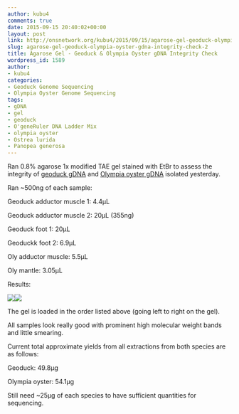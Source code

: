 ```yaml
---
author: kubu4
comments: true
date: 2015-09-15 20:40:02+00:00
layout: post
link: http://onsnetwork.org/kubu4/2015/09/15/agarose-gel-geoduck-olympia-oyster-gdna-integrity-check-2/
slug: agarose-gel-geoduck-olympia-oyster-gdna-integrity-check-2
title: Agarose Gel - Geoduck & Olympia Oyster gDNA Integrity Check
wordpress_id: 1589
author:
- kubu4
categories:
- Geoduck Genome Sequencing
- Olympia Oyster Genome Sequencing
tags:
- gDNA
- gel
- geoduck
- O'geneRuler DNA Ladder Mix
- olympia oyster
- Ostrea lurida
- Panopea generosa
---
```


Ran 0.8% agarose 1x modified TAE gel stained with EtBr to assess the integrity of [geoduck gDNA](http://onsnetwork.org/kubu4/2015/09/14/genomic-dna-isolation-geoduck-adductor-muscle-foot-2/) and [Olympia oyster gDNA](http://onsnetwork.org/kubu4/2015/09/14/genomic-dna-isolation-olympia-oyster-adductor-musle-mantle-2/) isolated yesterday.

Ran ~500ng of each sample:

Geoduck adductor muscle 1: 4.4μL

Geoduck adductor muscle 2: 20μL (355ng)

Geoduck foot 1: 20μL

Geoduckk foot 2: 6.9μL

Oly adductor muscle: 5.5μL

Oly mantle: 3.05μL

Results:



[![](https://raw.githubusercontent.com/sr320/LabDocs/master/protocols/Commercial_Protocols/ThermoFisher_OgeneRuler_DNA_Ladder_Mix_F100439.jpg)](https://raw.githubusercontent.com/sr320/LabDocs/master/protocols/Commercial_Protocols/ThermoFisher_OgeneRuler_DNA_Ladder_Mix_F100439.jpg)[![](http://eagle.fish.washington.edu/Arabidopsis/20150915_gel_oly_geoduck_gDNA.jpg)](http://eagle.fish.washington.edu/Arabidopsis/20150915_gel_oly_geoduck_gDNA.jpg)







The gel is loaded in the order listed above (going left to right on the gel).

All samples look really good with prominent high molecular weight bands and little smearing.

Current total approximate yields from all extractions from both species are as follows:

Geoduck: 49.8μg

Olympia oyster: 54.1μg

Still need ~25μg of each species to have sufficient quantities for sequencing.
